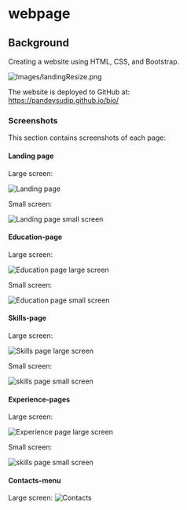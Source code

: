 # webpage
## Background

Creating a website using HTML, CSS, and Bootstrap.

![Images/landingResize.png](images/head.png)

The website is deployed to GitHub at:  
https://pandeysudip.github.io/bio/


### Screenshots

This section contains screenshots of each page:

#### <a id="landing-page"></a>Landing page

Large screen:

![Landing page](images/head.png)

Small screen:

![Landing page small screen](images/head-sm.png)

#### <a id="Education-page"></a>Education-page

Large screen:

![Education page large screen](images/education.png)

Small screen:

![Education page small screen](images/education-sm.png)

#### <a id="Skills-page"></a>Skills-page

Large screen:

![Skills page large screen](images/skills1.png)

Small screen:

![skills page small screen](images/skills1-sm.png)

#### <a id="Experience-pages"></a>Experience-pages


Large screen:

![Experience page large screen](images/experience.png)

Small screen:

![skills page small screen](images/experience-sm.png)

#### <a id="Contacts-menu"></a>Contacts-menu

Large screen:
![Contacts](images/contact.png)



